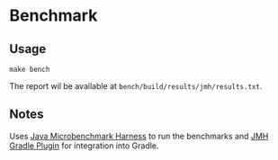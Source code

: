# Benchmark

## Usage

```shell
make bench
```

The report wil be available at `bench/build/results/jmh/results.txt`.

## Notes

Uses [Java Microbenchmark Harness](https://github.com/openjdk/jmh) to run the
benchmarks and [JMH Gradle Plugin](https://github.com/melix/jmh-gradle-plugin)
for integration into Gradle.
